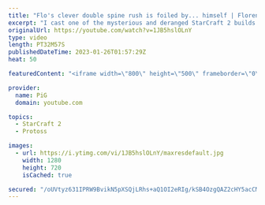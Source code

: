 ```yaml
---
title: "Flo's clever double spine rush is foiled by... himself | Florencio Files #275 - StarCraft 2"
excerpt: "I cast one of the mysterious and deranged StarCraft 2 builds of the one and only, Florencio, the dude that invented the Protoss proxy nexus recall rush. In this episode, the Sewer Mermaid has a very good strat that deals a lot of damage. But is it enough against such a good opponent?  🧜Florencio Files"
originalUrl: https://youtube.com/watch?v=1JB5hslOLnY
type: video
length: PT32M57S
publishedDateTime: 2023-01-26T01:57:29Z
heat: 50

featuredContent: "<iframe width=\"800\" height=\"500\" frameborder=\"0\" src=\"https://www.youtube.com/embed/1JB5hslOLnY\" allow=\"accelerometer; autoplay; encrypted-media; gyroscope; picture-in-picture\" allowfullscreen></iframe>"

provider:
  name: PiG
  domain: youtube.com

topics:
  - StarCraft 2
  - Protoss

images:
  - url: https://i.ytimg.com/vi/1JB5hslOLnY/maxresdefault.jpg
    width: 1280
    height: 720
    isCached: true

secured: "/oUVtyz631IPRW9BvikN5pXSQjLRhs+aQ1OI2eRIg/kSB4OzgQAZ2cHY5acCMlUuIrYuU9WGiu138LJcUf+8yrvEE/Ug6eEB/SFi7lA4GdjHH2woI6dX6TITpC08uXvikmYNfrPtjB/5HaZ+Q4ZwgVA0O8UW0LDIpAoAclMifoMQkaWin7539I3BDsy7sh363unLUCbz/d0qJIpn4IssEpxqzkccoQRHynRXyTaNoB8DD1GQEVNSI/6QL7oih/ggUk+jdh7bcyNAMTydD9HVRHZNiRhtBUhVb45OTks1iUPHgcwTSOmlNu8JPtkjLlUukXYWrEILIN8C9geZQj8d1CNg24b9C8TqYaPy4Joi0S0GaHlDr1YaqelF3tOMdFgVPoI4eviV3EL2NcO8bRnm4PUa0mOMWu9VXYdkRB+cjuA=;aoIby9GMb7kPI+2ozKTMig=="
---
```


